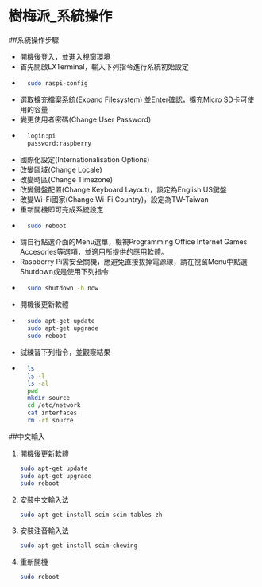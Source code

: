 # 樹梅派_系統操作
##系統操作步驟


- 開機後登入，並進入視窗環境
- 首先開啟LXTerminal，輸入下列指令進行系統初始設定
- ```sh
    sudo raspi-config
  ```
- 選取擴充檔案系統(Expand Filesystem) 並Enter確認，擴充Micro SD卡可使用的容量
- 變更使用者密碼(Change User Password)
- ```sh
    login:pi
    password:raspberry
  ```
- 國際化設定(Internationalisation Options)
- 改變區域(Change Locale)
- 改變時區(Change Timezone)
- 改變鍵盤配置(Change Keyboard Layout)，設定為English US鍵盤
- 改變Wi-Fi國家(Change Wi-Fi Country)，設定為TW-Taiwan
- 重新開機即可完成系統設定
- ```sh
    sudo reboot
  ```
- 請自行點選介面的Menu選單，檢視Programming Office Internet Games Accesories等選項，並適用所提供的應用軟體。
- Raspberry Pi需安全關機，應避免直接拔掉電源線，請在視窗Menu中點選Shutdown或是使用下列指令
- ```sh
    sudo shutdown -h now
  ```
- 開機後更新軟體
- ```sh
    sudo apt-get update
    sudo apt-get upgrade
    sudo reboot
  ```
- 試練習下列指令，並觀察結果
- ```sh
    ls
    ls -l
    ls -al
    pwd
    mkdir source
    cd /etc/network
    cat interfaces
    rm -rf source
  ```
##中文輸入
1.  開機後更新軟體
    ```sh
    sudo apt-get update
    sudo apt-get upgrade
    sudo reboot
    ```
2.  安裝中文輸入法
    ```sh
    sudo apt-get install scim scim-tables-zh
    ```
3.  安裝注音輸入法
    ```sh
    sudo apt-get install scim-chewing
    ```
4.  重新開機
    ```sh
    sudo reboot
    ```




